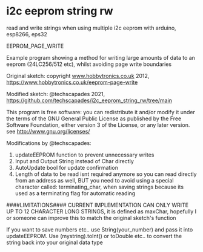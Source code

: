 # i2c eeprom string rw
read and write strings when using multiple i2c eeprom with arduino, esp8266, eps32

EEPROM_PAGE_WRITE

   Example program showing a method for writing large amounts of
   data to an eeprom (24LC256/512 etc), whilst avoiding page write
   boundaries

   Original sketch: copyright www.hobbytronics.co.uk 2012,
   https://www.hobbytronics.co.uk/eeprom-page-write

   Modified sketch: @techscapades 2021,
   https://github.com/techscapades/i2c_eeprom_string_rw/tree/main

   This program is free software: you can redistribute it and/or modify
   it under the terms of the GNU General Public License as published by
   the Free Software Foundation, either version 3 of the License, or
   any later version. see <http://www.gnu.org/licenses/>

   Modifications by @techscapades:
   1. updateEEPROM function to prevent unnecessary writes
   2. Input and Output String instead of Char directly
   3. AutoUpdate bool for update confirmation
   4. Length of data to be read isnt required anymore so you can 
      read directly from an address as well, BUT you need to avoid 
      using a special character called: terminating_char, when saving 
      strings because its used as a terminating flag for automatic reading

   ####LIMITATIONS####
   CURRENT IMPLEMENTATION CAN ONLY WRITE UP TO 12 CHARACTER LONG STRINGS,
   it is defined as maxChar, hopefully I or someone can improve this to match
   the original sketch's function
   
   If you want to save numbers etc.. use String(your_number) and pass it
   into updateEEPROM. Use (mystring).toInt() or toDouble etc.. to convert
   the string back into your original data type
   
   
